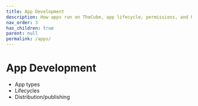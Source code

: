 ```yaml
---
title: App Development
description: How apps run on TheCube, app lifecycle, permissions, and UX.
nav_order: 3
has_children: true
parent: null
permalink: /apps/
---
```


# App Development

-   App types
-   Lifecycles
-   Distribution/publishing
